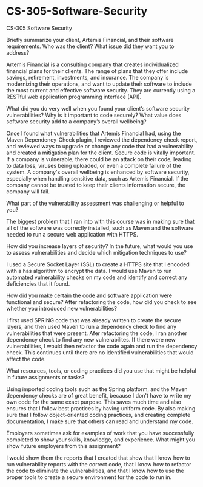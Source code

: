 # CS-305-Software-Security
CS-305 Software Security

Briefly summarize your client, Artemis Financial, and their software requirements. Who was the client? What issue did they want you to address?

Artemis Financial is a consulting company that creates individualized financial plans for their clients. The range of plans that they offer include savings, retirement, investments, and insurance. The company is modernizing their operations, and want to update their software to include the most current and effective software security. They are currently using a RESTful web application programming interface (API).

What did you do very well when you found your client’s software security vulnerabilities? Why is it important to code securely? What value does software security add to a company’s overall wellbeing?

Once I found what vulnerabilities that Artemis Financial had, using the Maven Dependency-Check plugin, I reviewed the dependency check report, and reviewed ways to upgrade or change any code that had a vulnerability and created a mitigation plan for the client. Secure code is vitally important. If a company is vulnerable, there could be an attack on their code, leading to data loss, viruses being uploaded, or even a complete failure of the system. A company's overall wellbeing is enhanced by software security, especially when handling sensitive data, such as Artemis Financial. If the company cannot be trusted to keep their clients information secure, the company will fail.

What part of the vulnerability assessment was challenging or helpful to you?

The biggest problem that I ran into with this course was in making sure that all of the software was correctly installed, such as Maven and the software needed to run a secure web application with HTTPS.

How did you increase layers of security? In the future, what would you use to assess vulnerabilities and decide which mitigation techniques to use?

I used a Secure Socket Layer (SSL) to create a HTTPS site that I encoded with a has algorithm to encrypt the data. I would use Maven to run automated vulnerability checks on my code and identify and correct any deficiencies that it found.

How did you make certain the code and software application were functional and secure? After refactoring the code, how did you check to see whether you introduced new vulnerabilities?

I first used SPRING code that was already written to create the secure layers, and then used Maven to run a dependency check to find any vulnerabilities that were present. Afer refactoring the code, I ran another dependency check to find any new vulnerabilites. If there were new vulnerabilities, I would then refactor the code again and run the dependency check. This continues until there are no identified vulnerabilities that would affect the code.

What resources, tools, or coding practices did you use that might be helpful in future assignments or tasks?

Using imported coding tools such as the Spring platform, and the Maven dependency checks are of great benefit, because I don't have to write my own code for the same exact purpose. This saves much time and also ensures that I follow best practices by having uniform code. By also making sure that I follow object-oriented coding practices, and creating complete documentation, I make sure that others can read and understand my code.

Employers sometimes ask for examples of work that you have successfully completed to show your skills, knowledge, and experience. What might you show future employers from this assignment?

I would show them the reports that I created that show that I know how to run vulnerability reports with the correct code, that I know how to refactor the code to eliminate the vulnerabilities, and that I know how to use the proper tools to create a secure environment for the code to run in.
